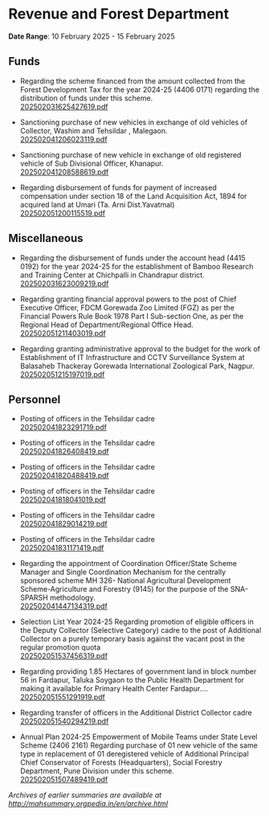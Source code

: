 # Revenue and Forest Department

**Date Range**: 10 February 2025 - 15 February 2025


## Funds
- Regarding the scheme financed from the amount collected from the Forest Development Tax for the year 2024-25 (4406 0171) regarding the distribution of funds under this scheme.\
  [202502031625427619.pdf](https://gr.maharashtra.gov.in/Site/Upload/Government%20Resolutions/English/202502031625427619.pdf)

- Sanctioning purchase of new vehicles in exchange of old vehicles of Collector, Washim and Tehsildar , Malegaon.\
  [202502041206023119.pdf](https://gr.maharashtra.gov.in/Site/Upload/Government%20Resolutions/English/202502041206023119.pdf)

- Sanctioning  purchase  of  new vehicle in exchange of old registered vehicle of Sub Divisional Officer, Khanapur.\
  [202502041208588619.pdf](https://gr.maharashtra.gov.in/Site/Upload/Government%20Resolutions/English/202502041208588619.pdf)

- Regarding disbursement of funds for payment of increased compensation under section 18 of the Land Acquisition Act, 1894 for acquired land at Umari (Ta. Arni Dist.Yavatmal)\
  [202502051200115519.pdf](https://gr.maharashtra.gov.in/Site/Upload/Government%20Resolutions/English/202502051200115519.pdf)

## Miscellaneous
- Regarding the disbursement of funds under the account head (4415 0192) for the year 2024-25 for the establishment of Bamboo Research and Training Center at Chichpalli in Chandrapur district.\
  [202502031623009219.pdf](https://gr.maharashtra.gov.in/Site/Upload/Government%20Resolutions/English/202502031623009219.pdf)

- Regarding granting financial approval powers to the post of Chief Executive Officer, FDCM Gorewada Zoo Limited (FGZ) as per the Financial Powers Rule Book 1978 Part I Sub-section One, as per the Regional Head of Department/Regional Office Head.\
  [202502051211403019.pdf](https://gr.maharashtra.gov.in/Site/Upload/Government%20Resolutions/English/202502051211403019.pdf)

- Regarding granting administrative approval to the budget for the work of Establishment of IT Infrastructure and CCTV Surveillance System at Balasaheb Thackeray Gorewada International Zoological Park, Nagpur.\
  [202502051215197019.pdf](https://gr.maharashtra.gov.in/Site/Upload/Government%20Resolutions/English/202502051215197019.pdf)

## Personnel
- Posting of officers in the Tehsildar cadre\
  [202502041823291719.pdf](https://gr.maharashtra.gov.in/Site/Upload/Government%20Resolutions/English/202502041823291719.pdf)

- Posting of officers in the Tehsildar cadre\
  [202502041826408419.pdf](https://gr.maharashtra.gov.in/Site/Upload/Government%20Resolutions/English/202502041826408419.pdf)

- Posting of officers in the Tehsildar cadre\
  [202502041820488419.pdf](https://gr.maharashtra.gov.in/Site/Upload/Government%20Resolutions/English/202502041820488419.pdf)

- Posting of officers in the Tehsildar cadre\
  [202502041818041019.pdf](https://gr.maharashtra.gov.in/Site/Upload/Government%20Resolutions/English/202502041818041019.pdf)

- Posting of officers in the Tehsildar cadre\
  [202502041829014219.pdf](https://gr.maharashtra.gov.in/Site/Upload/Government%20Resolutions/English/202502041829014219.pdf)

- Posting of officers in the Tehsildar cadre\
  [202502041831171419.pdf](https://gr.maharashtra.gov.in/Site/Upload/Government%20Resolutions/English/202502041831171419.pdf)

- Regarding the appointment of Coordination Officer/State Scheme Manager and Single Coordination Mechanism for the centrally sponsored scheme MH 326- National Agricultural Development Scheme-Agriculture and Forestry (9145) for the purpose of the SNA-SPARSH methodology.\
  [202502041447134319.pdf](https://gr.maharashtra.gov.in/Site/Upload/Government%20Resolutions/English/202502041447134319.pdf)

- Selection List Year 2024-25 Regarding promotion of eligible officers in the Deputy Collector (Selective Category) cadre to the post of Additional Collector on a purely temporary basis against the vacant post in the regular promotion quota\
  [202502051537456319.pdf](https://gr.maharashtra.gov.in/Site/Upload/Government%20Resolutions/English/202502051537456319.pdf)

- Regarding providing 1.85 Hectares of government land in block number 56 in Fardapur, Taluka Soygaon to the Public Health Department for making it available for Primary Health Center Fardapur....\
  [202502051551291919.pdf](https://gr.maharashtra.gov.in/Site/Upload/Government%20Resolutions/English/202502051551291919.pdf)

- Regarding transfer of officers in the Additional District Collector cadre\
  [202502051540294219.pdf](https://gr.maharashtra.gov.in/Site/Upload/Government%20Resolutions/English/202502051540294219.pdf)

- Annual Plan 2024-25 Empowerment of Mobile Teams under State Level Scheme (2406 2161) Regarding purchase of 01 new vehicle of the same type in replacement of 01 deregistered vehicle of Additional Principal Chief Conservator of Forests (Headquarters), Social Forestry Department, Pune Division under this scheme.\
  [202502051507489419.pdf](https://gr.maharashtra.gov.in/Site/Upload/Government%20Resolutions/English/202502051507489419.pdf)


*Archives of earlier summaries are available at http://mahsummary.orgpedia.in/en/archive.html*
